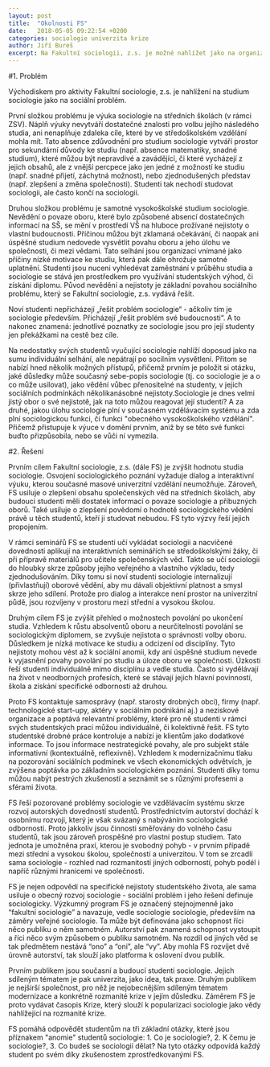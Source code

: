 ```yaml
---
layout: post
title:  "Okolnosti FS"
date:   2018-05-05 09:22:54 +0200
categories: sociologie univerzita krize
author: Jiří Bureš
excerpt: Na Fakultní sociologii, z.s. je možné nahlížet jako na organizaci pomáhající řešit konkrétní problémy, kterým čelí studenti sociologie. Tyto problémy nejsou však jen individuálními nesnázemi vyplývajícími z obtíží studia, ale vyplývají ze samotné povahy studia a její lokalizace ve vzdělávacím systému a české společnosti. Tato rizika, kterým studenti čelí, a na které individuálně obtížně nacházejí řešení, dále souvisí s obecnými problémy středního školství, humanitního vzdělání, či charakteru masové univerzity. Zároveň "fakultní sociologie" je způsobem nahlížení na sociální podmínky výuky sociologie, a tak výzkumným programem, jež si klade za cíl přinést nové sociologické poznání.
---
```


#1. Problém

Východiskem pro aktivity Fakultní sociologie, z.s. je nahlížení na studium sociologie jako na sociální problém. 

První složkou problému je výuka sociologie na středních školách (v rámci ZSV). Náplň výuky nevytváří dostatečné znalosti pro volbu jejího následého studia, ani nenaplňuje zdaleka cíle, které by ve středoškolském vzdělání mohla mít. Tato absence zdůvodnění pro studium sociologie vytváří prostor pro sekundární důvody ke studiu (např. absence matematiky, snadné studium), které můžou být nepravdivé a zavádějící, či které vycházejí z jejich obsahů, ale z vnější percpece jako jen jedné z možností ke studiu (např. snadné přijetí, záchytná možnost), nebo zjednodušených představ (např. zlepšení a změna společnosti). Studenti tak nechodí studovat sociologii, ale často končí na sociologii.

Druhou složkou problému je samotné vysokoškolské studium sociologie. Nevědění o povaze oboru, které bylo způsobené absencí dostatečných informací na SŠ, se mění v prostředí VŠ na hluboce prožívané nejistoty o vlastní budoucnosti. Příčinou můžou být zklamaná očekávání, či naopak ani úspěšné studium nedovede vysvětlit povahu oboru a jeho úlohu ve společnosti, či mezi vědami.  Tato selhání jsou organizací vnímané jako příčiny nízké motivace ke studiu, která pak dále ohrožuje samotné uplatnění. Studenti jsou nuceni vyhledévat zaměstnání v průběhu studia a sociologie se stává jen prostředkem pro využívání studentských výhod, či získání diplomu. Původ nevědění a nejistoty je základní povahou sociálního problému, který se Fakultní sociologie, z.s. vydává řešit.

Noví studenti nepřicházejí „řešit problém sociologie“ - ačkoliv tím je sociologie především. Přicházejí „řešit problém své budoucnosti“. A to nakonec znamená: jednotlivé poznatky ze sociologie jsou pro její studenty jen překážkami na cestě bez cíle.

Na nedostatky svých studentů vyučující sociologie nahlíží doposud jako na sumu individuální selhání, ale nepátrají po socilním vysvětlení. Přitom se nabízí hned několik možných přístupů, přičemž prvním je položit si otázku, jaké důsledky může současný sebe-popis sociologie (tj. co sociologie je a o co může usilovat), jako vědění vůbec přenositelné na studenty, v jejich sociálních podmínkách několikanásobné nejistoty.Sociologie je dnes velmi jistý obor o své nejistotě, jak na toto můžou reagovat její studenti? A za druhé, jakou úlohu sociologie plní v současném vzdělávacím systému a zda plní sociologickou funkci, či funkci "obecného vysokoškolského vzdělání". Přičemž přistupuje k výuce v domění prvním, aniž by se této své funkci buďto přizpůsobila, nebo se vůči ní vymezila.


#2. Řešení

Prvním cílem Fakultní sociologie, z.s. (dále FS) je zvýšit hodnotu studia sociologie. Osvojení sociologického poznání vyžaduje dialog a interaktivní výuku, kterou současné masové univerzitní vzdělání neumožňuje. Zároveň, FS usiluje o zlepšení obsahu společenských věd na středních školách, aby budoucí studenti měli dostatek informací o povaze sociologie a příbuzných oborů. Také usiluje o zlepšení povědomí o hodnotě sociologického vědění právě u těch studentů, kteří ji studovat nebudou. FS tyto výzvy řeší jejich propojením.

V rámci seminářů FS se studenti učí vykládat sociologii a nacvičené dovednosti aplikují na interaktivních seminářích se středoškolskými žáky, či při přípravě materiálů pro učitele společenských věd. Takto se učí sociologii do hloubky skrze způsoby jejího veřejného a vlastního výkladu, tedy zjednodušováním. Díky tomu si noví studenti sociologie internalizují (přivlastňují) oborové vědění, aby mu dávali objektivní platnost a smysl skrze jeho sdílení. Protože pro dialog a interakce není prostor na univerzitní půdě, jsou rozvíjeny v prostoru mezi střední a vysokou školou.

Druhým cílem FS je zvýšit přehled o možnostech povolání po ukončení studia. Vzhledem k růstu absolventů oboru a neurčitelností povolání se sociologickým diplomem, se zvyšuje nejistota o správnosti volby oboru. Důsledkem je nízká motivace ke studiu a odcizení od disciplíny. Tyto nejistoty mohou vést až k sociální anomii, kdy ani úspěšné studium nevede k vyjasnění povahy povolání po studiu a úloze oboru ve společnosti. Úzkosti řeší studenti individuálně mimo disciplínu a vedle studia. Často si vydělávají na život v neodborných profesích, které se stávají jejich hlavní povinností, škola a získání specifické odbornosti až druhou. 

Proto FS kontaktuje samosprávy (např. starosty drobných obcí), firmy (např. technologické start-upy, aktéry v sociálním podnikání aj.) a neziskové organizace a poptává relevantní problémy, které pro ně studenti v rámci svých studentských prací můžou individuálně, či kolektivně řešit. FS tyto studentské drobné práce kontroluje a nabízí je klientům jako dodatkové informace. To jsou informace nestrategické povahy, ale pro subjekt stále informativní (kontextuálně, reflexivně). Vzhledem k modernizačnímu tlaku na pozorování sociálních podmínek ve všech ekonomických odvětvích, je zvýšena poptávka po základním sociologickém poznání. Studenti díky tomu můžou nabýt pestrých zkušeností a seznámit se s různými profesemi a sférami života.

FS řeší pozorované problémy sociologie ve vzdělávacím systému skrze rozvoj autorských dovedností studentů. Prostřednictvím autorství dochází k osobnímu rozvoji, který je však svázaný s nabýváním sociologické odbornosti. Proto jakkoliv jsou činnosti směřovány do volného času studentů, tak jsou zároveň prospěšné pro vlastní postup studiem. Tato jednota je umožněna praxí, kterou je svobodný pohyb - v prvním případě mezi střední a vysokou školou, společností a univerzitou. V tom se zrcadlí sama sociologie - rozhled nad rozmanitostí jiných odborností, pohyb podél i napříč různými hranicemi ve společnosti. 

FS je nejen odpovědí na specifické nejistoty studentského života, ale sama usiluje o obecný rozvoj sociologie - sociální problém i jeho řešení definuje sociologicky. Výzkumný program FS je označený stejnojmenně jako “fakultní sociologie” a navazuje, vedle sociologie sociologie, především na záměry veřejné sociologie. Ta může být definována jako schopnost říci něco publiku o něm samotném. Autorství pak znamená schopnost vystoupit a říci něco svým způsobem o publiku samotném. Na rozdíl od jiných věd se tak předmětem nestává “ono” a “oni”, ale “vy”. Aby mohla FS rozvíjet dvě úrovně autorství, tak slouží jako platforma k oslovení dvou publik.

Prvním publikem jsou současní a budoucí studenti sociologie. Jejich sdíleným tématem je pak univerzita, jako idea, tak praxe. Druhým publikem je nejširší společnost, pro něž je nejobecnějším sdíleným tématem modernizace a konkrétně rozmanité krize v jejím důsledku. Záměrem FS je proto vydávat časopis Krize, který slouží k popularizaci sociologie jako vědy nahlížející na rozmanité krize.

FS pomáhá odpovědět studentům na tři základní otázky, které jsou příznakem "anomie" studentů sociologie: 1. Co je sociologie?, 2. K čemu je sociologie?, 3. Co budeš se sociologií dělat? Na tyto otázky odpovídá každý student po svém díky zkušenostem zprostředkovanými FS.



